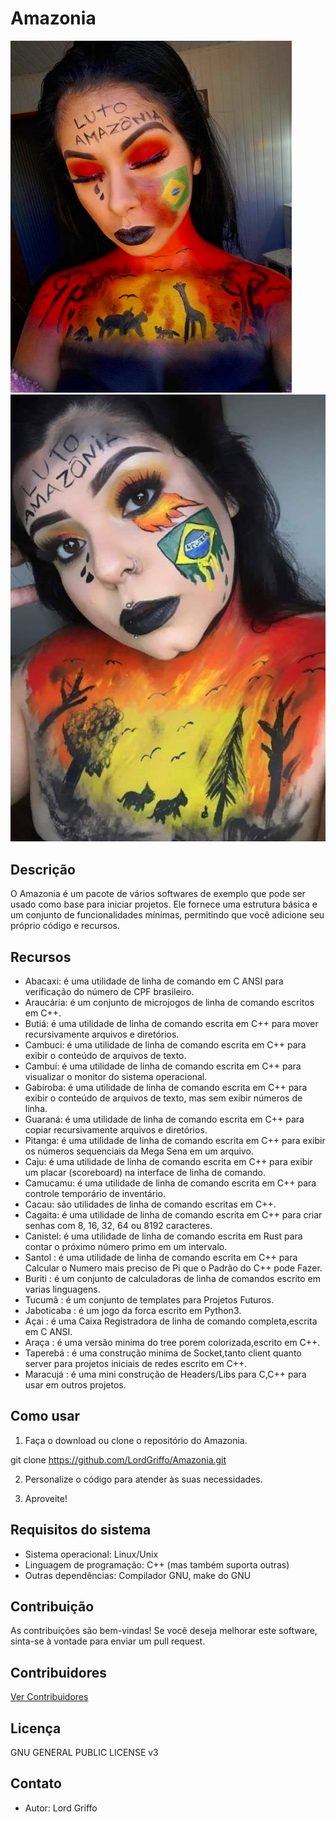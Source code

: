 # Amazonia
![Amazonia](logo/logo.png) ![Amazonia](logo/logo2.png)

## Descrição
O Amazonia é um pacote de vários softwares de exemplo que pode ser usado como base para iniciar projetos. Ele fornece uma estrutura básica e um conjunto de funcionalidades mínimas, permitindo que você adicione seu próprio código e recursos.

## Recursos
- Abacaxi: é uma utilidade de linha de comando em C ANSI para verificação do número de CPF brasileiro.
- Araucária: é um conjunto de microjogos de linha de comando escritos em C++.
- Butiá: é uma utilidade de linha de comando escrita em C++ para mover recursivamente arquivos e diretórios.
- Cambuci: é uma utilidade de linha de comando escrita em C++ para exibir o conteúdo de arquivos de texto.
- Cambuí: é uma utilidade de linha de comando escrita em C++ para visualizar o monitor do sistema operacional.
- Gabiroba: é uma utilidade de linha de comando escrita em C++ para exibir o conteúdo de arquivos de texto, mas sem exibir números de linha.
- Guaraná: é uma utilidade de linha de comando escrita em C++ para copiar recursivamente arquivos e diretórios.
- Pitanga: é uma utilidade de linha de comando escrita em C++ para exibir os números sequenciais da Mega Sena em um arquivo.
- Caju: é uma utilidade de linha de comando escrita em C++ para exibir um placar (scoreboard) na interface de linha de comando.
- Camucamu: é uma utilidade de linha de comando escrita em C++ para controle temporário de inventário.
- Cacau: são utilidades de linha de comando escritas em C++.
- Cagaita: é uma utilidade de linha de comando escrita em C++ para criar senhas com 8, 16, 32, 64 ou 8192 caracteres.
- Canistel: é uma utilidade de linha de comando escrita em Rust para contar o próximo número primo em um intervalo.
- Santol  : é uma utilidade de linha de comando escrita em C++ para Calcular o Numero mais preciso de Pi que o Padrão do C++ pode Fazer.
- Buriti : é um conjunto de calculadoras de linha de comandos escrito em varias linguagens.
- Tucumã : é um conjunto de templates para Projetos Futuros.
- Jaboticaba : é um jogo da forca escrito em Python3.
- Açai : é uma Caixa Registradora de linha de comando completa,escrita em C ANSI.
- Araça : é uma versão minima do tree porem colorizada,escrito em C++.
- Taperebá : é uma construção minima de Socket,tanto client quanto server para projetos iniciais de redes escrito em C++.
- Maracujá : é uma mini construção de Headers/Libs para C,C++ para usar em outros projetos.

## Como usar
1. Faça o download ou clone o repositório do Amazonia.

git clone https://github.com/LordGriffo/Amazonia.git

2. Personalize o código para atender às suas necessidades.

3. Aproveite!

## Requisitos do sistema
- Sistema operacional: Linux/Unix
- Linguagem de programação: C++ (mas também suporta outras)
- Outras dependências: Compilador GNU, make do GNU

## Contribuição
As contribuições são bem-vindas! Se você deseja melhorar este software, sinta-se à vontade para enviar um pull request.

## Contribuidores

[Ver Contribuidores](https://github.com/LordGriffo/Amazonia/blob/main/CONTRIBUTORS.md)

## Licença
GNU GENERAL PUBLIC LICENSE v3

## Contato
- Autor: Lord Griffo
